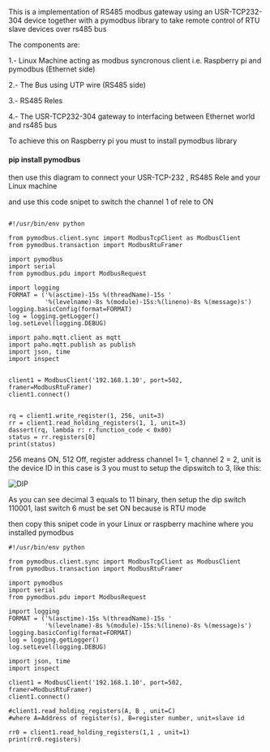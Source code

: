 This is a implementation of RS485 modbus gateway using an USR-TCP232-304 device together with a pymodbus library to take remote control of RTU slave devices over rs485 bus

The components are:

1.- Linux Machine acting as modbus syncronous client i.e. Raspberry pi and pymodbus (Ethernet side)

2.- The Bus using UTP wire (RS485 side)

3.- RS485 Reles

4.- The USR-TCP232-304 gateway to interfacing between Ethernet world and rs485 bus

To achieve this on Raspberry pi you must to install pymodbus library

#### pip install pymodbus


then use this diagram to connect your USR-TCP-232 , RS485 Rele and your Linux machine



and use this code snipet to switch the channel 1 of rele to ON

```

#!/usr/bin/env python

from pymodbus.client.sync import ModbusTcpClient as ModbusClient
from pymodbus.transaction import ModbusRtuFramer

import pymodbus
import serial
from pymodbus.pdu import ModbusRequest

import logging
FORMAT = ('%(asctime)-15s %(threadName)-15s '
          '%(levelname)-8s %(module)-15s:%(lineno)-8s %(message)s')
logging.basicConfig(format=FORMAT)
log = logging.getLogger()
log.setLevel(logging.DEBUG)

import paho.mqtt.client as mqtt
import paho.mqtt.publish as publish
import json, time
import inspect


client1 = ModbusClient('192.168.1.10', port=502, framer=ModbusRtuFramer)
client1.connect()


rq = client1.write_register(1, 256, unit=3)
rr = client1.read_holding_registers(1, 1, unit=3)
dassert(rq, lambda r: r.function_code < 0x80)
status = rr.registers[0]
print(status)
```

256 means ON, 512 Off, register address channel 1= 1, channel 2 = 2, unit is the device ID in this case is 3 you must to setup 
the dipswitch to 3, like this:


![DIP](https://raw.githubusercontent.com/pumanzor/modbus/master/USR-TCP232-304/imgs/dip.jpg)

As you can see decimal 3 equals to 11 binary, then setup the dip switch 110001, last switch 6 must be set ON because is RTU mode


then copy this snipet code in your Linux or raspberry machine where you installed pymodbus

```
#!/usr/bin/env python

from pymodbus.client.sync import ModbusTcpClient as ModbusClient
from pymodbus.transaction import ModbusRtuFramer

import pymodbus
import serial
from pymodbus.pdu import ModbusRequest

import logging
FORMAT = ('%(asctime)-15s %(threadName)-15s '
          '%(levelname)-8s %(module)-15s:%(lineno)-8s %(message)s')
logging.basicConfig(format=FORMAT)
log = logging.getLogger()
log.setLevel(logging.DEBUG)

import json, time
import inspect

client1 = ModbusClient('192.168.1.10', port=502, framer=ModbusRtuFramer)
client1.connect()

#client1.read_holding_registers(A, B , unit=C)
#where A=Address of register(s), B=register number, unit=slave id

rr0 = client1.read_holding_registers(1,1 , unit=1)
print(rr0.registers)

```
